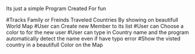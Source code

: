 Its just a simple Program Created For fun

#Tracks Family or Freinds Traveled Countries By showing on beautifull World Map
#User can Create new Member to its list 
#User can Choose a color to for the new user
#User can type in Country name and the program automatically detect the name even if have typo error
#Show the visted country in a beautifull Color on the Map
